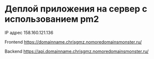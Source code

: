 # Деплой приложения на сервер с использованием pm2

IP адрес 158.160.121.136

Frontend https://domainname.chrisgmz.nomoredomainsmonster.ru/

Backend https://api.domainname.chrisgmz.nomoredomainsmonster.ru/